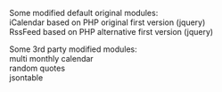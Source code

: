 Some modified default original modules:
<br>iCalendar based on PHP original first version (jquery)
<br>RssFeed based on PHP alternative first version (jquery)

Some 3rd party modified modules:
<br>multi monthly calendar 
<br>random quotes 
<br>jsontable 
